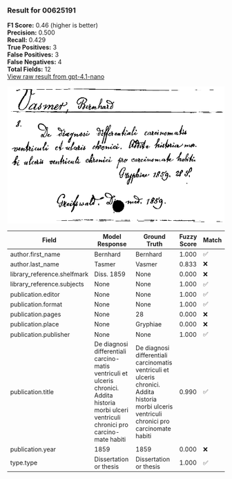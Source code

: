 ### Result for 00625191
**F1 Score:** 0.46 (higher is better)<br>**Precision:** 0.500<br>**Recall:** 0.429<br>**True Positives:** 3<br>**False Positives:** 3<br>**False Negatives:** 4<br>**Total Fields:** 12<br>[View raw result from gpt-4.1-nano](https://github.com/RISE-UNIBAS/humanities_data_benchmark/blob/main/results/2025-10-02/T0162/request_T0162_00625191.json)

<img src="https://github.com/RISE-UNIBAS/humanities_data_benchmark/blob/main/benchmarks/zettelkatalog/images/00625191.jpg?raw=true" alt="00625191" width="600px">

| Field | Model Response | Ground Truth | Fuzzy Score | Match |
|-------|----------------|--------------|-------------|-------|
| author.first_name | Bernhard | Bernhard | 1.000 | ✅ |
| author.last_name | Tasmer | Vasmer | 0.833 | ❌ |
| library_reference.shelfmark | Diss. 1859 | None | 0.000 | ❌ |
| library_reference.subjects | None | None | 1.000 | ✅ |
| publication.editor | None | None | 1.000 | ✅ |
| publication.format | None | None | 1.000 | ✅ |
| publication.pages | None | 28 | 0.000 | ❌ |
| publication.place | None | Gryphiae | 0.000 | ❌ |
| publication.publisher | None | None | 1.000 | ✅ |
| publication.title | De diagnosi differentiali carcino-matis ventriculi et ulceris chronici. Addita historia morbi ulceri ventriculi chronici pro carcino-mate habiti | De diagnosi differentiali carcinomatis ventriculi et ulceris chronici. Addita historia morbi ulceris ventriculi chronici pro carcinomate habiti | 0.990 | ✅ |
| publication.year | 1859 | 1859 | 0.000 | ❌ |
| type.type | Dissertation or thesis | Dissertation or thesis | 1.000 | ✅ |

